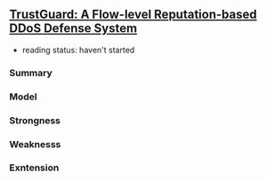 [TrustGuard: A Flow-level Reputation-based DDoS Defense System](http://ieeexplore.ieee.org/stamp/stamp.jsp?arnumber=5766474)
---

- reading status: haven't started


### Summary


### Model


### Strongness


### Weaknesss


### Exntension